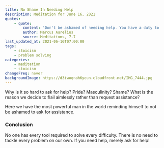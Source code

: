 ```yaml
---
title: No Shame In Needing Help
description: Meditation for June 16, 2021
quotes:
    - quote:
        content: "Don't be ashamed of needing help. You have a duty to fulfill just like a soldier on the wall of battle. So what if you are injured and can't climb up without another soldier's help?"
        author: Marcus Aurelius
        source: Meditations, 7.7
last_updated_at: 2021-06-16T07:00:00
tags:
    - stoicism
    - problem solving
categories:
    - meditation
    - stoicism
changeFreq: never
backgroundImage: https://d3iwoqnah6ycun.cloudfront.net/IMG_7444.jpg
---
```


Why is it so hard to ask for help? Pride? Masculinity? Shame? What is the reason we decide to flail aimlessly rather 
than request assistance?

Here we have the most powerful man in the world reminding himself to not be ashamed to ask for assistance.

### Conclusion

No one has every tool required to solve every difficulty. There is no need to tackle every problem on our own. If you 
need help, merely ask for help!
